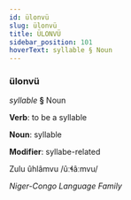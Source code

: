 ```yaml
---
id: ülonvü
slug: ülonvü
title: ÜLONVÜ
sidebar_position: 101
hoverText: syllable § Noun
---
```


### ülonvü

*syllable* **§** Noun

**Verb**: to be a syllable

**Noun**: syllable

**Modifier**: syllabe-related

Zulu ûhlâmvu /ûːɬâːmvu/

*Niger-Congo Language Family*